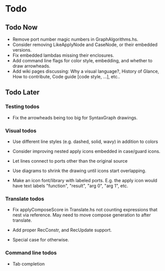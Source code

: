 # Todo

## Todo Now
* Remove port number magic numbers in GraphAlgorithms.hs.
* Consider removing LikeApplyNode and CaseNode, or their embedded versions.
* Fix embedded lambdas missing their enclosures.
* Add command line flags for color style, embedding, and whether to draw arrowheads.
* Add wiki pages discussing: Why a visual language?, History of Glance, How to contribute, Code guide [code style, ...], etc..

## Todo Later

### Testing todos
* Fix the arrowheads being too big for SyntaxGraph drawings.

### Visual todos
* Use different line styles (e.g. dashed, solid, wavy) in addition to colors

* Consider improving nested apply icons embedded in case/guard icons.

* Let lines connect to ports other than the original source

* Use diagrams to shrink the drawing until icons start overlapping.

* Make an icon font/library with labeled ports. E.g. the apply icon would have text labels "function", "result", "arg 0", "arg 1", etc.

### Translate todos
* Fix applyComposeScore in Translate.hs not counting expressions that nest via reference. May need to move compose generation to after translate.

* Add proper RecConstr, and RecUpdate support.

* Special case for otherwise.

### Command line todos
* Tab completion
